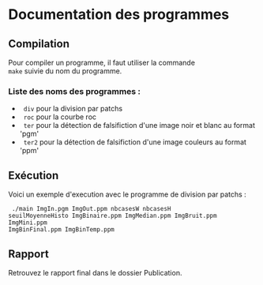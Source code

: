 
# Documentation des programmes

## Compilation

Pour compiler un programme, il faut utiliser la commande <code> make</code> suivie du nom du programme.

### Liste des noms des programmes :

- <code> div</code> pour la division par patchs
- <code> roc</code> pour la courbe roc
- <code> ter</code> pour la détection de falsifiction d'une image noir et blanc au format 'pgm'
- <code> ter2</code> pour la détection de falsifiction d'une image couleurs au format 'ppm'

## Exécution 

Voici un exemple d'execution avec le programme de division par patchs :

<code> ./main ImgIn.pgm ImgOut.ppm  nbcasesW nbcasesH seuilMoyenneHisto ImgBinaire.ppm ImgMedian.ppm ImgBruit.ppm ImgMini.ppm ImgBinFinal.ppm ImgBinTemp.ppm </code>

## Rapport 

Retrouvez le rapport final dans le dossier Publication.

